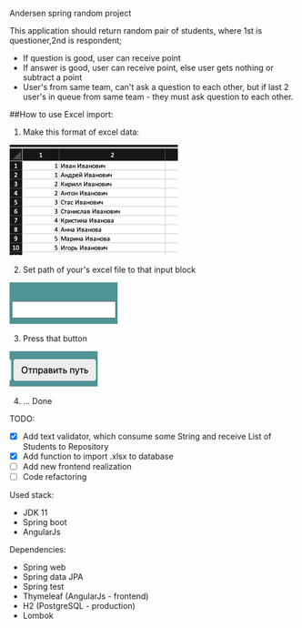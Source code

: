 Andersen spring random project

This application should return random pair of students, where 1st is 
questioner,2nd is respondent;
* If question is good, user can receive point
* If answer is good, user can receive point, else user gets nothing or subtract a point
* User's from same team, can't ask a question to each other, 
but if last 2 user's in queue from same team - they must ask question to each other.

##How to use Excel import:
1. Make this format of excel data:

![example of excel format](src/main/resources/static/imgs/excel.png)

2. Set path of your's excel file to that input block

![Input place](src/main/resources/static/imgs/excel2.png)

3. Press that button

![Button to import](src/main/resources/static/imgs/excel3.png)

4. ... Done

TODO:
* [x] Add text validator, which consume some String and receive List of Students to Repository
* [x] Add function to import .xlsx to database
* [ ] Add new frontend realization
* [ ] Code refactoring

Used stack:
* JDK 11
* Spring boot
* AngularJs

Dependencies:
* Spring web
* Spring data JPA
* Spring test
* Thymeleaf (AngularJs - frontend)
* H2 (PostgreSQL - production)
* Lombok
